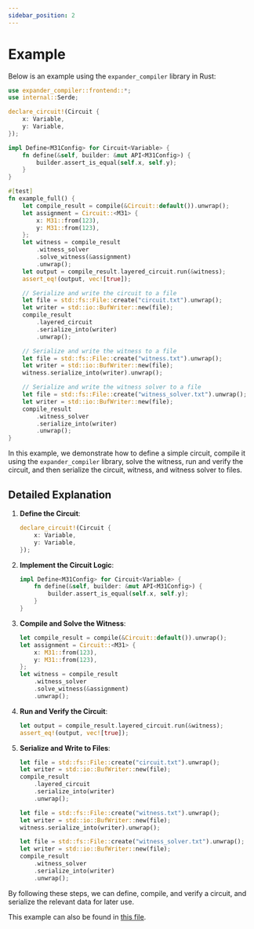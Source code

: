 ```yaml
---
sidebar_position: 2
---
```


# Example

Below is an example using the `expander_compiler` library in Rust:

```rust
use expander_compiler::frontend::*;
use internal::Serde;

declare_circuit!(Circuit {
    x: Variable,
    y: Variable,
});

impl Define<M31Config> for Circuit<Variable> {
    fn define(&self, builder: &mut API<M31Config>) {
        builder.assert_is_equal(self.x, self.y);
    }
}

#[test]
fn example_full() {
    let compile_result = compile(&Circuit::default()).unwrap();
    let assignment = Circuit::<M31> {
        x: M31::from(123),
        y: M31::from(123),
    };
    let witness = compile_result
        .witness_solver
        .solve_witness(&assignment)
        .unwrap();
    let output = compile_result.layered_circuit.run(&witness);
    assert_eq!(output, vec![true]);

    // Serialize and write the circuit to a file
    let file = std::fs::File::create("circuit.txt").unwrap();
    let writer = std::io::BufWriter::new(file);
    compile_result
        .layered_circuit
        .serialize_into(writer)
        .unwrap();

    // Serialize and write the witness to a file
    let file = std::fs::File::create("witness.txt").unwrap();
    let writer = std::io::BufWriter::new(file);
    witness.serialize_into(writer).unwrap();

    // Serialize and write the witness solver to a file
    let file = std::fs::File::create("witness_solver.txt").unwrap();
    let writer = std::io::BufWriter::new(file);
    compile_result
        .witness_solver
        .serialize_into(writer)
        .unwrap();
}
```

In this example, we demonstrate how to define a simple circuit, compile it using the `expander_compiler` library, solve the witness, run and verify the circuit, and then serialize the circuit, witness, and witness solver to files.

## Detailed Explanation

1. **Define the Circuit**:

   ```rust
   declare_circuit!(Circuit {
       x: Variable,
       y: Variable,
   });
   ```

2. **Implement the Circuit Logic**:

   ```rust
   impl Define<M31Config> for Circuit<Variable> {
       fn define(&self, builder: &mut API<M31Config>) {
           builder.assert_is_equal(self.x, self.y);
       }
   }
   ```

3. **Compile and Solve the Witness**:

   ```rust
   let compile_result = compile(&Circuit::default()).unwrap();
   let assignment = Circuit::<M31> {
       x: M31::from(123),
       y: M31::from(123),
   };
   let witness = compile_result
       .witness_solver
       .solve_witness(&assignment)
       .unwrap();
   ```

4. **Run and Verify the Circuit**:

   ```rust
   let output = compile_result.layered_circuit.run(&witness);
   assert_eq!(output, vec![true]);
   ```

5. **Serialize and Write to Files**:

   ```rust
   let file = std::fs::File::create("circuit.txt").unwrap();
   let writer = std::io::BufWriter::new(file);
   compile_result
       .layered_circuit
       .serialize_into(writer)
       .unwrap();

   let file = std::fs::File::create("witness.txt").unwrap();
   let writer = std::io::BufWriter::new(file);
   witness.serialize_into(writer).unwrap();

   let file = std::fs::File::create("witness_solver.txt").unwrap();
   let writer = std::io::BufWriter::new(file);
   compile_result
       .witness_solver
       .serialize_into(writer)
       .unwrap();
   ```

By following these steps, we can define, compile, and verify a circuit, and serialize the relevant data for later use.

This example can also be found in [this file](https://github.com/PolyhedraZK/ExpanderCompilerCollection/blob/master/expander_compiler/tests/example.rs).
